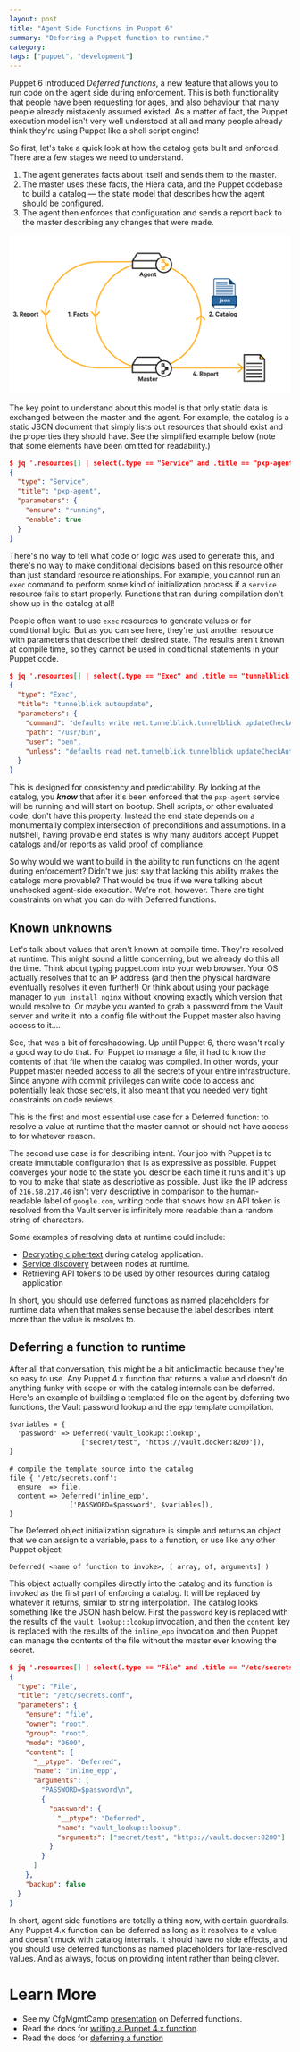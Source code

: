 ```yaml
---
layout: post
title: "Agent Side Functions in Puppet 6"
summary: "Deferring a Puppet function to runtime."
category:
tags: ["puppet", "development"]
---
```


Puppet 6 introduced _Deferred functions_, a new feature that allows you to run code on the agent side during enforcement. This is both functionality that people have been requesting for ages, and also behaviour that many people already mistakenly assumed existed. As a matter of fact, the Puppet execution model isn't very well understood at all and many people already think they're using Puppet like a shell script engine!

So first, let's take a quick look at how the catalog gets built and enforced. There are a few stages we need to understand.



1. The agent generates facts about itself and sends them to the master.
2. The master uses these facts, the Hiera data, and the Puppet codebase to build a catalog — the state model that describes how the agent should be configured.
3. The agent then enforces that configuration and sends a report back to the master describing any changes that were made.


![Data flow during catalog compilation](/assets/images/DataFlowNodesJson.png "Data flow during catalog compilation.")


The key point to understand about this model is that only static data is exchanged between the master and the agent. For example, the catalog is a static JSON document that simply lists out resources that should exist and the properties they should have. See the simplified example below (note that some elements have been omitted for readability.)


``` json
$ jq '.resources[] | select(.type == "Service" and .title == "pxp-agent")' catalog.json
{
  "type": "Service",
  "title": "pxp-agent",
  "parameters": {
    "ensure": "running",
    "enable": true
  }
}
```


There's no way to tell what code or logic was used to generate this, and there's no way to make conditional decisions based on this resource other than just standard resource relationships. For example, you cannot run an `exec` command to perform some kind of initialization process if a `service` resource fails to start properly. Functions that ran during compilation don't show up in the catalog at all!

People often want to use `exec` resources to generate values or for conditional logic. But as you can see here, they're just another resource with parameters that describe their desired state. The results aren't known at compile time, so they cannot be used in conditional statements in your Puppet code.


``` json
$ jq '.resources[] | select(.type == "Exec" and .title == "tunnelblick autoupdate")' catalog.json
{
  "type": "Exec",
  "title": "tunnelblick autoupdate",
  "parameters": {
    "command": "defaults write net.tunnelblick.tunnelblick updateCheckAutomatically -bool 'true'",
    "path": "/usr/bin",
    "user": "ben",
    "unless": "defaults read net.tunnelblick.tunnelblick updateCheckAutomatically | grep -q '1'"
  }
}
```


This is designed for consistency and predictability. By looking at the catalog, you **_know_** that after it's been enforced that the `pxp-agent` service will be running and will start on bootup. Shell scripts, or other evaluated code, don't have this property. Instead the end state depends on a monumentally complex intersection of preconditions and assumptions. In a nutshell, having provable end states is why many auditors accept Puppet catalogs and/or reports as valid proof of compliance.

So why would we want to build in the ability to run functions on the agent during enforcement? Didn't we just say that lacking this ability makes the catalogs more provable? That would be true if we were talking about unchecked agent-side execution. We're not, however. There are tight constraints on what you can do with Deferred functions.


## Known unknowns

Let's talk about values that aren't known at compile time. They're resolved at runtime. This might sound a little concerning, but we already do this all the time. Think about typing puppet.com into your web browser. Your OS actually resolves that to an IP address (and then the physical hardware eventually resolves it even further!) Or think about using your package manager to `yum install nginx` without knowing exactly which version that would resolve to. Or maybe you wanted to grab a password from the Vault server and write it into a config file without the Puppet master also having access to it….

See, that was a bit of foreshadowing. Up until Puppet 6, there wasn't really a good way to do that. For Puppet to manage a file, it had to know the contents of that file when the catalog was compiled. In other words, your Puppet master needed access to all the secrets of your entire infrastructure. Since anyone with commit privileges can write code to access and potentially leak those secrets, it also meant that you needed very tight constraints on code reviews.

This is the first and most essential use case for a Deferred function: to resolve a value at runtime that the master cannot or should not have access to for whatever reason.

The second use case is for describing intent. Your job with Puppet is to create immutable configuration that is as expressive as possible. Puppet converges your node to the state you describe each time it runs and it's up to you to make that state as descriptive as possible. Just like the IP address of `216.58.217.46` isn't very descriptive in comparison to the human-readable label of `google.com`, writing code that shows how an API token is resolved from the Vault server is infinitely more readable than a random string of characters.

Some examples of resolving data at runtime could include:

* [Decrypting ciphertext](https://github.com/binford2k/binford2k-node_encrypt) during catalog application.
* [Service discovery](https://github.com/ploperations/ploperations-consul_data) between nodes at runtime.
* Retrieving API tokens to be used by other resources during catalog application

In short, you should use deferred functions as named placeholders for runtime data when that makes sense because the label describes intent more than the value is resolves to.


## Deferring a function to runtime

After all that conversation, this might be a bit anticlimactic because they're so easy to use. Any Puppet 4.x function that returns a value and doesn't do anything funky with scope or with the catalog internals can be deferred. Here's an example of building a templated file on the agent by deferring two functions, the Vault password lookup and the epp template compilation.


``` puppet
$variables = {
  'password' => Deferred('vault_lookup::lookup',
                  ["secret/test", 'https://vault.docker:8200']),
}

# compile the template source into the catalog
file { '/etc/secrets.conf':
  ensure  => file,
  content => Deferred('inline_epp',
               ['PASSWORD=$password', $variables]),
}
```


The Deferred object initialization signature is simple and returns an object that we can assign to a variable, pass to a function, or use like any other Puppet object:


``` puppet
Deferred( <name of function to invoke>, [ array, of, arguments] )
```


This object actually compiles directly into the catalog and its function is invoked as the first part of enforcing a catalog. It will be replaced by whatever it returns, similar to string interpolation. The catalog looks something like the JSON hash below. First the `password` key is replaced with the results of the `vault_lookup::lookup` invocation, and then the `content` key is replaced with the results of the `inline_epp` invocation and then Puppet can manage the contents of the file without the master ever knowing the secret.


``` json
$ jq '.resources[] | select(.type == "File" and .title == "/etc/secrets.conf")' catalog.json
{
  "type": "File",
  "title": "/etc/secrets.conf",
  "parameters": {
    "ensure": "file",
    "owner": "root",
    "group": "root",
    "mode": "0600",
    "content": {
      "__ptype": "Deferred",
      "name": "inline_epp",
      "arguments": [
        "PASSWORD=$password\n",
        {
          "password": {
            "__ptype": "Deferred",
            "name": "vault_lookup::lookup",
            "arguments": ["secret/test", "https://vault.docker:8200"]
          }
        }
      ]
    },
    "backup": false
  }
}
```


In short, agent side functions are totally a thing now, with certain guardrails. Any Puppet 4.x function can be deferred as long as it resolves to a value and doesn't muck with catalog internals. It should have no side effects, and you should use deferred functions as named placeholders for late-resolved values. And as always, focus on providing intent rather than being clever.


# Learn More

*   See my CfgMgmtCamp [presentation](https://binford2k.github.io/node_encrypt_deferred) on Deferred functions.
*   Read the docs for [writing a Puppet 4.x function](https://puppet.com/docs/puppet/latest/writing_custom_functions.html).
*   Read the docs for [deferring a function](https://puppet.com/docs/puppet/latest/integrating_secrets_and_retrieving_agent-side_data.html)
